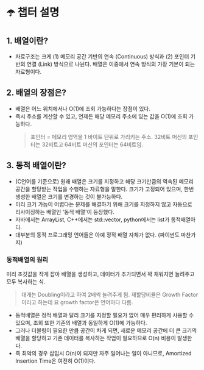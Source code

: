 # ☂️ 챕터 설명

## 1. 배열이란?

-   자료구조는 크게 (1) 메모리 공간 기반의 연속 (Continuous) 방식과 (2) 포인터 기반의 연결 (Link) 방식으로 나뉜다.
    배열은 이중에서 연속 방식의 가장 기본이 되는 자료형이다.

## 2. 배열의 장점은?

-   배열은 어느 위치에서나 O(1)에 조회 가능하다는 장점이 있다.
-   즉시 주소를 계산할 수 있고, 언제든 해당 메모리 주소에 있는 값을 O(1)에 조회 가능하다.
    > 포인터 = 메모리 영역을 1 바이트 단위로 가리키는 주소. 32비트 머신의 포인터는 32비트고 64비트 머신의 포인터는 64비트임.

## 3. 동적 배열이란?

-   (C언어를 기준으로) 원래 배열은 크기를 지정하고 해당 크기만큼의 역속된 메모리 공간을 할당받는 작업을 수행하는 자료형을 말한다. 크기가 고정되어 있으며, 한번 생성한 배열은 크기를 변경하는 것이 불가능하다.
-   미리 크기 가늠이 어렵다는 문제를 해결하기 위해 크기를 지정하지 않고 자동으로 리사이징하는 배열인 '동적 배열'이 등장했다.
-   자바에서는 ArrayList, C++에서는 std::vector, python에서는 list가 동적배열아다.
-   대부분의 동적 프로그래밍 언어들은 아예 정적 배열 자체가 없다. (파이썬도 마찬가지)

### 동적배열의 원리

미리 초깃값을 작게 잡아 배열을 생성하고, 데이터가 추가되면서 꽉 채워지면 늘려주고 모두 복사하는 식.

> 대개는 Doubling이라고 하여 2배씩 늘려주게 됨.
> 재할당비율은 Growth Factor 이라고 하는데 요 growth factor은 언어마다 다름.

-   동적배열은 정적 배열과 달리 크기를 지정할 필요가 없어 매우 편리하게 사용할 수 있으며, 조회 또한 기존의 배열과 동일하게 O(1)에 가능하다.
-   그러나 더블링이 필요한 만큼 공간이 차게 되면, 새로운 메모리 공간에 더 큰 크기의 배열을 할당하고 기존 데이터를 복사하는 작업이 필요하므로 O(n) 비용이 발생한다.
-   즉 최악의 경우 삽입시 O(n)이 되지만 자주 일어나는 일이 아니므로, Amortized Insertion Time은 여전히 O(1)이다.
